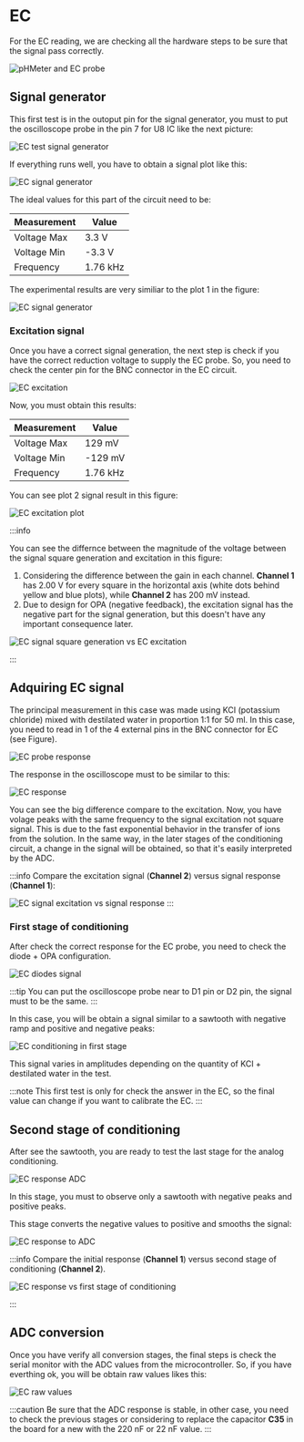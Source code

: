# EC

For the EC reading, we are checking all the hardware steps to be sure that the signal pass correctly.

![pHMeter and EC probe](images/phMeter_pH_and_EC_probe.jpg)

## Signal generator

This first test is in the outoput pin for the signal generator, you must to put the oscilloscope probe in the pin 7 for U8 IC like the next picture:

![EC test signal generator](images/ec_hw_test_signal_generator.png)

If everything runs well, you have to obtain a signal plot like this:

![EC signal generator](images/signal_generator.bmp)

The ideal values for this part of the circuit need to be:

| Measurement | Value    |
| :---------- | -------- |
| Voltage Max | 3.3 V    |
| Voltage Min | -3.3 V   |
| Frequency   | 1.76 kHz |

The experimental results are very similiar to the plot 1 in the figure:

![EC signal generator](images/signal_generator_pp.bmp)

### Excitation signal

Once you have a correct signal generation, the next step is check if you have the correct reduction voltage to supply the EC probe. So, you need to check the center pin for the BNC connector in the EC circuit.

![EC excitation](images/ec_hw_test_excitation.png)

Now, you must obtain this results:

| Measurement | Value    |
| :---------- | -------- |
| Voltage Max | 129 mV   |
| Voltage Min | -129 mV  |
| Frequency   | 1.76 kHz |

You can see plot 2 signal result in this figure:

![EC excitation plot](images/excitation_pp.bmp)


:::info

You can see the differnce between the magnitude of the voltage between the signal square generation and excitation in this figure:

1. Considering the difference between the gain in each channel. **Channel 1** has 2.00 V for every square in the horizontal axis (white dots behind yellow and blue plots), while **Channel 2** has 200 mV instead.
2. Due to design for OPA (negative feedback), the excitation signal has the negative part for the signal generation, but this doesn't have any important consequence later.

![EC signal square generation vs EC excitation](images/signal_generator_vs_excitation.bmp)

:::

## Adquiring EC signal

The principal measurement in this case was made using KCI (potassium chloride) mixed with destilated water in proportion 1:1 for 50 ml. In this case, you need to read in 1 of the 4 external pins in the BNC connector for EC (see Figure).

![EC probe response](images/ec_hw_test_signal_response.png)

The response in the oscilloscope must to be similar to this:

![EC response](images/ec_probe_response.bmp)

You can see the big difference compare to the excitation. Now, you have volage peaks with the same frequency to the signal excitation not square signal. This is due to the fast exponential behavior in the transfer of ions from the solution. In the same way, in the later stages of the conditioning circuit, a change in the signal will be obtained, so that it's easily interpreted by the ADC.

:::info
Compare the excitation signal (**Channel 2**) versus signal response (**Channel 1**):

![EC signal excitation vs signal response](images/excitation_vs_response.bmp)
:::

### First stage of conditioning

After check the correct response for the EC probe, you need to check the diode + OPA configuration.

![EC diodes signal](images/ec_hw_test_diode_response.png)

:::tip
You can put the oscilloscope probe near to D1 pin or D2 pin, the signal must to be the same.
:::

In this case, you will be obtain a signal similar to a sawtooth with negative ramp and positive and negative peaks:

![EC conditioning in first stage](images/response_diodes.bmp)

This signal varies in amplitudes depending on the quantity of KCI + destilated water in the test.

:::note
This first test is only for check the answer in the EC, so the final value can change if you want to calibrate the EC.
:::

## Second stage of conditioning

After see the sawtooth, you are ready to test the last stage for the analog conditioning.

![EC response ADC](images/ec_hw_test_response_to_ADC.png)

In this stage, you must to observe only a sawtooth with negative peaks and positive peaks.

This stage converts the negative values to positive and smooths the signal:

![EC response to ADC](images/response_to_ADC.bmp)

:::info
Compare the initial response (**Channel 1**) versus second stage of conditioning (**Channel 2**).

![EC response vs first stage of conditioning](images/response_vs_to_ADC.bmp)

:::

## ADC conversion

Once you have verify all conversion stages, the final steps is check the serial monitor with the ADC values from the microcontroller. So, if you have everthing ok, you will be obtain raw values likes this:

![EC raw values](images/ec_raw.svg)

:::caution
Be sure that  the ADC response is stable, in other case, you need to check the previous stages or considering to replace the capacitor **C35** in the board for a new with the 220 nF or 22 nF value.
:::
